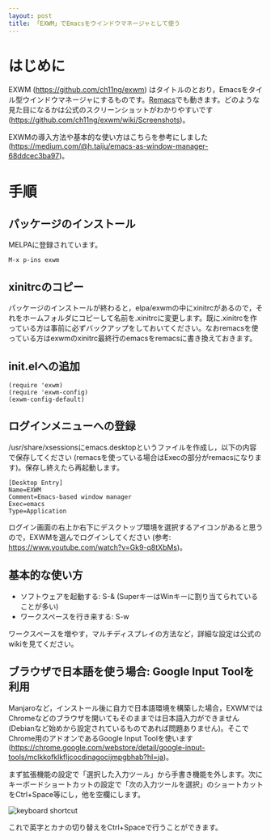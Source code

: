 ```yaml
---
layout: post
title: 「EXWM」でEmacsをウインドウマネージャとして使う
---
```


# はじめに

EXWM (<https://github.com/ch11ng/exwm>) はタイトルのとおり，Emacsをタイル型ウインドウマネージャにするものです。[Remacs](https://github.com/Wilfred/remacs)でも動きます。どのような見た目になるかは公式のスクリーンショットがわかりやすいです (<https://github.com/ch11ng/exwm/wiki/Screenshots>)。

EXWMの導入方法や基本的な使い方はこちらを参考にしました (<https://medium.com/@h.taiju/emacs-as-window-manager-68ddcec3ba97>)。

# 手順

## パッケージのインストール

MELPAに登録されています。

    M-x p-ins exwm

## xinitrcのコピー

パッケージのインストールが終わると，elpa/exwmの中にxinitrcがあるので，それをホームフォルダにコピーして名前を.xinitrcに変更します。既に.xinitrcを作っている方は事前に必ずバックアップをしておいてください。なおremacsを使っている方はexwmのxinitrc最終行のemacsをremacsに書き換えておきます。

## init.elへの追加

    (require 'exwm)
    (require 'exwm-config)
    (exwm-config-default)

## ログインメニューへの登録

/usr/share/xsessionsにemacs.desktopというファイルを作成し，以下の内容で保存してください (remacsを使っている場合はExecの部分がremacsになります)。保存し終えたら再起動します。

    [Desktop Entry]
    Name=EXWM
    Comment=Emacs-based window manager
    Exec=emacs
    Type=Application

ログイン画面の右上か右下にデスクトップ環境を選択するアイコンがあると思うので，EXWMを選んでログインしてください (参考: <https://www.youtube.com/watch?v=Gk9-q8tXbMs>)。

## 基本的な使い方

-   ソフトウェアを起動する: S-& (SuperキーはWinキーに割り当てられていることが多い)
-   ワークスペースを行き来する: S-w

ワークスペースを増やす，マルチディスプレイの方法など，詳細な設定は公式のwikiを見てください。

## ブラウザで日本語を使う場合: Google Input Toolを利用

Manjaroなど，インストール後に自力で日本語環境を構築した場合，EXWMではChromeなどのブラウザを開いてもそのままでは日本語入力ができません (Debianなど始めから設定されているものであれば問題ありません)。そこでChrome用のアドオンであるGoogle Input Toolを使います (<https://chrome.google.com/webstore/detail/google-input-tools/mclkkofklkfljcocdinagocijmpgbhab?hl=ja>)。

まず拡張機能の設定で「選択した入力ツール」から手書き機能を外します。次にキーボードショートカットの設定で「次の入力ツールを選択」のショートカットをCtrl+Space等にし，他を空欄にします。

![keyboard shortcut](01.png)

これで英字とカナの切り替えをCtrl+Spaceで行うことができます。